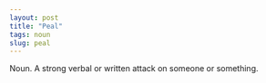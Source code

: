 ```yaml
---
layout: post
title: "Peal"
tags: noun
slug: peal
---
```

Noun. A strong verbal or written attack on someone or something.
